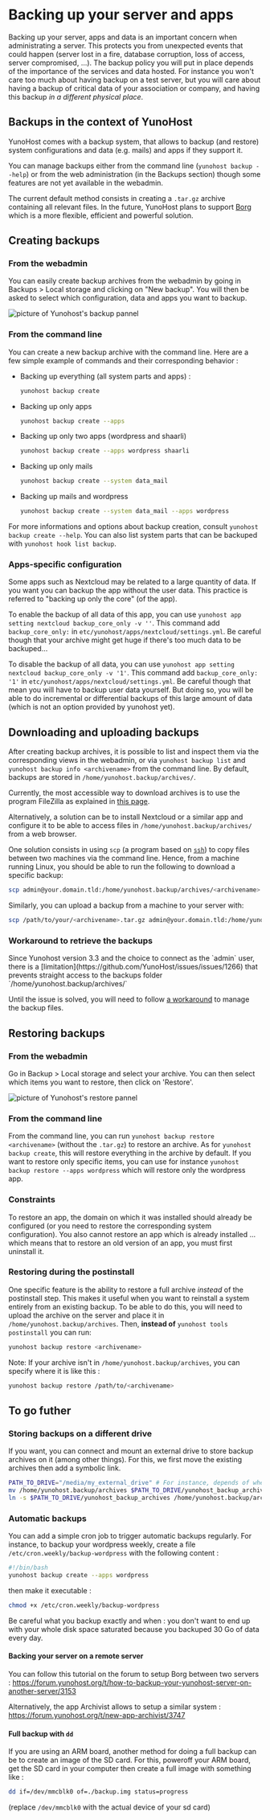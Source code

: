 # Backing up your server and apps

Backing up your server, apps and data is an important concern when administrating a server. This protects you from unexpected events that could happen (server lost in a fire, database corruption, loss of access, server compromised, ...). The backup policy you will put in place depends of the importance of the services and data hosted. For instance you won't care too much about having backup on a test server, but you will care about having a backup of critical data of your association or company, and having this backup *in a different physical place*.

## Backups in the context of YunoHost

YunoHost comes with a backup system, that allows to backup (and restore) system configurations and data (e.g. mails) and apps if they support it.

You can manage backups either from the command line (`yunohost backup --help`) or from the web administration (in the Backups section) though some features are not yet available in the webadmin.

The current default method consists in creating a `.tar.gz` archive containing all relevant files. In the future, YunoHost plans to support [Borg](https://www.borgbackup.org/) which is a more flexible, efficient and powerful solution.

## Creating backups

### From the webadmin

You can easily create backup archives from the webadmin by going in Backups > Local storage and clicking on "New backup". You will then be asked to select which configuration, data and apps you want to backup.

![picture of Yunohost's backup pannel](/images/backup.png)

### From the command line

You can create a new backup archive with the command line. Here are a few simple example of commands and their corresponding behavior :

- Backing up everything (all system parts and apps) :

  ```bash
  yunohost backup create
  ```

- Backing up only apps

  ```bash
  yunohost backup create --apps
  ```

- Backing up only two apps (wordpress and shaarli)

  ```bash
  yunohost backup create --apps wordpress shaarli
  ```

- Backing up only mails

  ```bash
  yunohost backup create --system data_mail
  ```

- Backing up mails and wordpress

  ```bash
  yunohost backup create --system data_mail --apps wordpress
  ```

For more informations and options about backup creation, consult `yunohost backup create --help`. You can also list system parts that can be backuped with `yunohost hook list backup`.

### Apps-specific configuration

Some apps such as Nextcloud may be related to a large quantity of data. If you want you can backup the app without the user data. This practice is referred to "backing up only the core" (of the app). 

To enable the backup of all data of this app, you can use `yunohost app setting nextcloud backup_core_only -v ''`. This command add `backup_core_only:` in `etc/yunohost/apps/nextcloud/settings.yml`. Be careful though that your archive might get huge if there's too much data to be backuped...

To disable the backup of all data, you can use `yunohost app setting nextcloud backup_core_only -v '1'`. This command add `backup_core_only: '1'` in `etc/yunohost/apps/nextcloud/settings.yml`. Be careful though that mean you will have to backup user data yourself. But doing so, you will be able to do incremental or differential backups of this large amount of data (which is not an option provided by yunohost yet).


## Downloading and uploading backups

After creating backup archives, it is possible to list and inspect them via the corresponding views in the webadmin, or via `yunohost backup list` and `yunohost backup info <archivename>` from the command line. By default, backups are stored in `/home/yunohost.backup/archives/`.

Currently, the most accessible way to download archives is to use the program FileZilla as explained in [this page](/filezilla).

Alternatively, a solution can be to install Nextcloud or a similar app and configure it to be able to access files in `/home/yunohost.backup/archives/` from a web browser.

One solution consists in using `scp` (a program based on [`ssh`](/ssh)) to copy files between two machines via the command line. Hence, from a machine running Linux, you should be able to run the following to download a specific backup:

```bash
scp admin@your.domain.tld:/home/yunohost.backup/archives/<archivename>.tar.gz ./
```

Similarly, you can upload a backup from a machine to your server with:

```bash
scp /path/to/your/<archivename>.tar.gz admin@your.domain.tld:/home/yunohost.backup/archives/
```

### Workaround to retrieve the backups

<div class="alert alert-danger">
  <span class="glyphicon glyphicon-exclamation-sign"></span> Since Yunohost version 3.3 and the choice to connect as the `admin` user, there is a [limitation](https://github.com/YunoHost/issues/issues/1266) that prevents straight access to the backups folder `/home/yunohost.backup/archives/`
</div>

Until the issue is solved, you will need to follow [a workaround](/backup_workaround) to manage the backup files.

## Restoring backups

### From the webadmin

Go in Backup > Local storage and select your archive. You can then select which items you want to restore, then click on 'Restore'.

![picture of Yunohost's restore pannel](/images/restore.png)

### From the command line

From the command line, you can run `yunohost backup restore <archivename>` (without the `.tar.gz`) to restore an archive. As for `yunohost backup create`, this will restore everything in the archive by default. If you want to restore only specific items, you can use for instance `yunohost backup restore --apps wordpress` which will restore only the wordpress app.

### Constraints

To restore an app, the domain on which it was installed should already be configured (or you need to restore the corresponding system configuration). You also cannot restore an app which is already installed ... which means that to restore an old version of an app, you must first uninstall it.

### Restoring during the postinstall

One specific feature is the ability to restore a full archive *instead* of the postinstall step. This makes it useful when you want to reinstall a system entirely from an existing backup. To be able to do this, you will need to upload the archive on the server and place it in `/home/yunohost.backup/archives`. Then, **instead of** `yunohost tools postinstall` you can run:

```bash
yunohost backup restore <archivename>
```

Note: If your archive isn't in `/home/yunohost.backup/archives`, you can specify where it is like this :

```bash
yunohost backup restore /path/to/<archivename>
``` 

## To go futher

### Storing backups on a different drive

If you want, you can connect and mount an external drive to store backup archives on it (among other things). For this, we first move the existing archives then add a symbolic link.

```bash
PATH_TO_DRIVE="/media/my_external_drive" # For instance, depends of where you mounted your drive
mv /home/yunohost.backup/archives $PATH_TO_DRIVE/yunohost_backup_archives
ln -s $PATH_TO_DRIVE/yunohost_backup_archives /home/yunohost.backup/archives
```

### Automatic backups

You can add a simple cron job to trigger automatic backups regularly. For instance, to backup your wordpress weekly, create a file `/etc/cron.weekly/backup-wordpress` with the following content :

```bash
#!/bin/bash
yunohost backup create --apps wordpress
```

then make it executable :

```bash
chmod +x /etc/cron.weekly/backup-wordpress
```

Be careful what you backup exactly and when : you don't want to end up with your whole disk space saturated because you backuped 30 Go of data every day.

#### Backing your server on a remote server

You can follow this tutorial on the forum to setup Borg between two servers : <https://forum.yunohost.org/t/how-to-backup-your-yunohost-server-on-another-server/3153>

Alternatively, the app Archivist allows to setup a similar system : <https://forum.yunohost.org/t/new-app-archivist/3747>

#### Full backup with `dd`

If you are using an ARM board, another method for doing a full backup can be to create an image of the SD card. For this, poweroff your ARM board, get the SD card in your computer then create a full image with something like :

```bash
dd if=/dev/mmcblk0 of=./backup.img status=progress
```

(replace `/dev/mmcblk0` with the actual device of your sd card)
